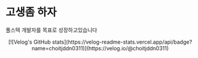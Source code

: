 <h1>고생좀 하자</h1>
<p>풀스텍 개발자를 목표로 성장하고있습니다</p>
<div align="center">
<!--   <img src="https://www.wyzowl.com/wp-content/uploads/2021/12/tenor.gif"> -->
<!--   <img src="https://resources.chimhaha.net/article/1688120125025-q978bop591.gif"> -->
  [![Velog's GitHub stats](https://velog-readme-stats.vercel.app/api/badge?name=choitjddn0311)](https://velog.io/@choitjddn0311) 
</div>
